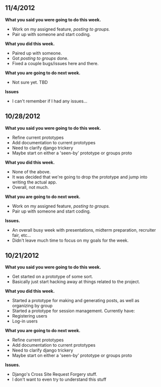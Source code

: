 ## 11/4/2012

**What you said you were going to do this week.**
* Work on my assigned feature, *posting to groups.*
* Pair up with someone and start coding.

**What you did this week.**
* Paired up with someone.
* Got *posting to groups* done.
* Fixed a couple bugs/issues here and there.

**What you are going to do next week.**
* Not sure yet. TBD

**Issues**
* I can't remember if I had any issues...

## 10/28/2012

**What you said you were going to do this week.**
* Refine current prototypes
* Add documentation to current prototypes
 * Need to clarify django trickery
* Maybe start on either a 'seen-by' prototype or groups proto

**What you did this week.**
* None of the above.
 * It was decided that we're going to drop the prototype and jump into writing the actual app.
* Overall, not much.

**What you are going to do next week.**
* Work on my assigned feature, *posting to groups.*
* Pair up with someone and start coding.

**Issues.**
* An overall busy week with presentations, midterm preparation, recruiter fair, etc...
 * Didn't leave much time to focus on my goals for the week.

## 10/21/2012

**What you said you were going to do this week.**
* Get started on a prototype of some sort.
* Basically just start hacking away at things related to the project.

**What you did this week.**
* Started a prototype for making and generating posts, as well as organizing by group
* Started a prototype for session management. Currently have:
 * Registering users
 * Log-in users

**What you are going to do next week.**
* Refine current prototypes
* Add documentation to current prototypes
 * Need to clarify django trickery
* Maybe start on either a 'seen-by' prototype or groups proto

**Issues.**
* Django's Cross Site Request Forgery stuff.
 * I don't want to even try to understand this stuff